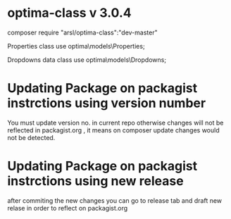 # optima-class v 3.0.4

composer require "arsl/optima-class":"dev-master"


Properties class
use optima\models\Properties;

Dropdowns data class
use optima\models\Dropdowns;

# Updating Package on packagist instrctions using version number
You must update version no. in current repo otherwise changes will not be reflected in packagist.org , it means on composer update changes would not be detected.

# Updating Package on packagist instrctions using new release
after commiting the new changes you can go to release tab and draft new relase in order to reflect on packagist.org
